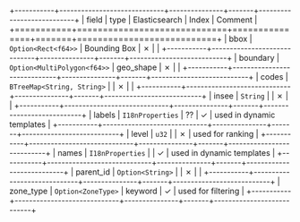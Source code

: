 +-----------+-----------------------------+---------------+-------+---------------------------+
| field     | type                        | Elasticsearch | Index | Comment                   |
+===========+=============================+===============+=======+===========================+
| bbox      | `Option<Rect<f64>>`         | Bounding Box  | ✗     |                           |
+-----------+-----------------------------+---------------+-------+---------------------------+
| boundary  | `Option<MultiPolygon<f64>>` | geo_shape     | ✗     |                           |
+-----------+-----------------------------+---------------+-------+---------------------------+
| codes     | `BTreeMap<String, String>`  |               | ✗     |                           |
+-----------+-----------------------------+---------------+-------+---------------------------+
| insee     | `String`                    |               | ✗     |                           |
+-----------+-----------------------------+---------------+-------+---------------------------+
| labels    | `I18nProperties`            | ??            | ✓     | used in dynamic templates |
+-----------+-----------------------------+---------------+-------+---------------------------+
| level     | `u32`                       |               | ✗     | used for ranking          |
+-----------+-----------------------------+---------------+-------+---------------------------+
| names     | `I18nProperties`            |               | ✓     | used in dynamic templates |
+-----------+-----------------------------+---------------+-------+---------------------------+
| parent_id | `Option<String>`            |               | ✗     |                           |
+-----------+-----------------------------+---------------+-------+---------------------------+
| zone_type | `Option<ZoneType>`          | keyword       | ✓     | used for filtering        |
+-----------+-----------------------------+---------------+-------+---------------------------+
